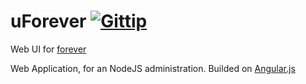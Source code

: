 # uForever [![Gittip](http://badgr.co/gittip/boffka.png)](https://www.gittip.com/boffka/)
Web UI for [forever](https://github.com/nodejitsu/forever)

Web Application, for an NodeJS administration.
Builded on [Angular.js](http://angularjs.org/)